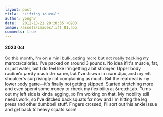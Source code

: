 ```yaml
---
layout: post
title:  "Lifting Journal"
author: yongh7
date:   2012-10-21 20:20:35 +0200
image: /assets/images/lift_01.jpg
comments: true
---
```


#### 2023 Oct 

So this month, I'm on a mini bulk, eating more but not really tracking my marocs/calories. I've packed on around 3 pounds. No idea if it's muscle, fat, or just water, but I do feel like I'm getting a bit stronger. Upper body routine's pretty much the same, but I've thrown in more dips, and my left shoulder's surprisingly not complaining as much. But the real deal is my lower body game—it's finally not getting skipped. Started stretching more and even spend some money to check my flexibility at StretchLab. Turns out my left side is kinda lagging, so I'm working on that. My mobility still needs work, so I've ditched back squats for now and I'm hitting the leg press and other dumbbell stuff. Fingers crossed, I'll sort out this ankle issue and get back to heavy squats soon!